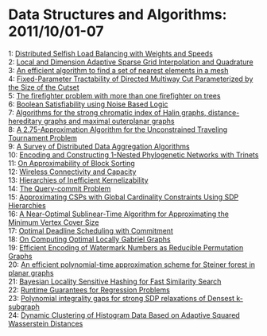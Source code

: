 # Data Structures and Algorithms: 2011/10/01-07  
1: [Distributed Selfish Load Balancing with Weights and Speeds](https://doi.org/10.48550/arXiv.1109.6925)  
2: [Local and Dimension Adaptive Sparse Grid Interpolation and Quadrature](https://doi.org/10.48550/arXiv.1110.0010)  
3: [An efficient algorithm to find a set of nearest elements in a mesh](https://doi.org/10.48550/arXiv.1110.0180)  
4: [Fixed-Parameter Tractability of Directed Multiway Cut Parameterized by  the Size of the Cutset](https://doi.org/10.48550/arXiv.1110.0259)  
5: [The firefighter problem with more than one firefighter on trees](https://doi.org/10.48550/arXiv.1110.0341)  
6: [Boolean Satisfiability using Noise Based Logic](https://doi.org/10.48550/arXiv.1110.0550)  
7: [Algorithms for the strong chromatic index of Halin graphs,  distance-hereditary graphs and maximal outerplanar graphs](https://doi.org/10.48550/arXiv.1110.0583)  
8: [A 2.75-Approximation Algorithm for the Unconstrained Traveling  Tournament Problem](https://doi.org/10.48550/arXiv.1110.0620)  
9: [A Survey of Distributed Data Aggregation Algorithms](https://doi.org/10.48550/arXiv.1110.0725)  
10: [Encoding and Constructing 1-Nested Phylogenetic Networks with Trinets](https://doi.org/10.48550/arXiv.1110.0728)  
11: [On Approximability of Block Sorting](https://doi.org/10.48550/arXiv.1110.0892)  
12: [Wireless Connectivity and Capacity](https://doi.org/10.48550/arXiv.1110.0938)  
13: [Hierarchies of Inefficient Kernelizability](https://doi.org/10.48550/arXiv.1110.0976)  
14: [The Query-commit Problem](https://doi.org/10.48550/arXiv.1110.0990)  
15: [Approximating CSPs with Global Cardinality Constraints Using SDP  Hierarchies](https://doi.org/10.48550/arXiv.1110.1064)  
16: [A Near-Optimal Sublinear-Time Algorithm for Approximating the Minimum  Vertex Cover Size](https://doi.org/10.48550/arXiv.1110.1079)  
17: [Optimal Deadline Scheduling with Commitment](https://doi.org/10.48550/arXiv.1110.1124)  
18: [On Computing Optimal Locally Gabriel Graphs](https://doi.org/10.48550/arXiv.1110.1180)  
19: [Efficient Encoding of Watermark Numbers as Reducible Permutation Graphs](https://doi.org/10.48550/arXiv.1110.1194)  
20: [An efficient polynomial-time approximation scheme for Steiner forest in  planar graphs](https://doi.org/10.48550/arXiv.1110.1320)  
21: [Bayesian Locality Sensitive Hashing for Fast Similarity Search](https://doi.org/10.48550/arXiv.1110.1328)  
22: [Runtime Guarantees for Regression Problems](https://doi.org/10.48550/arXiv.1110.1358)  
23: [Polynomial integrality gaps for strong SDP relaxations of Densest  k-subgraph](https://doi.org/10.48550/arXiv.1110.1360)  
24: [Dynamic Clustering of Histogram Data Based on Adaptive Squared  Wasserstein Distances](https://doi.org/10.48550/arXiv.1110.1462)  